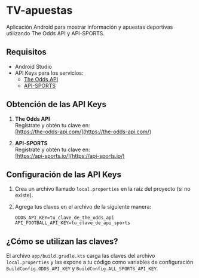 # TV-apuestas

Aplicación Android para mostrar información y apuestas deportivas utilizando The Odds API y API-SPORTS.

## Requisitos

- Android Studio
- API Keys para los servicios:
  - [The Odds API](https://the-odds-api.com/)
  - [API-SPORTS](https://api-sports.io/)

## Obtención de las API Keys

1. **The Odds API**  
   Regístrate y obtén tu clave en:  
   [https://the-odds-api.com/](https://the-odds-api.com/)

2. **API-SPORTS**  
   Regístrate y obtén tu clave en:  
   [https://api-sports.io/](https://api-sports.io/)

## Configuración de las API Keys

1. Crea un archivo llamado `local.properties` en la raíz del proyecto (si no existe).
2. Agrega tus claves en el archivo de la siguiente manera:

   ```properties
   ODDS_API_KEY=tu_clave_de_the_odds_api
   API_FOOTBALL_API_KEY=tu_clave_de_api_sports
   ```

## ¿Cómo se utilizan las claves?

El archivo `app/build.gradle.kts` carga las claves del archivo `local.properties` y las expone a tu código como variables de configuración `BuildConfig.ODDS_API_KEY` y `BuildConfig.ALL_SPORTS_API_KEY`.
